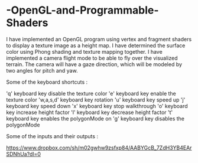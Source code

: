 # -OpenGL-and-Programmable-Shaders

I have implemented an OpenGL program using vertex and fragment
shaders to display a texture image as a height map. I have determined the surface color using
Phong shading and texture mapping together.
I have implemented a camera flight mode to be able to fly over the visualized terrain. The
camera will have a gaze direction, which will be modeled by two angles for pitch and yaw.

Some of the keyboard shortcuts : 

'q' keyboard key disable the texture color 
'e' keyboard key enable the texture color 
'w,a,s,d' keyboard key rotation 
'u' keyboard key speed up 
'j' keyboard key speed down 
'x' keyboard key stop walkthrough 
'o' keyboard key increase height factor 
'l' keyboard key decrease height factor 
't' keyboard key enables the polygonMode on 
'g' keyboard key disables the polygonMode    

Some of the inputs and their outputs : 

https://www.dropbox.com/sh/m02gwhw9zsfxp84/AABYGcB_7ZdH3YB4EArSDNhUa?dl=0

